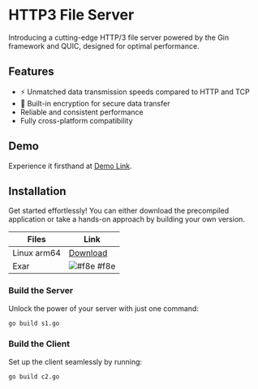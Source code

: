 # HTTP3 File Server

Introducing a cutting-edge HTTP/3 file server powered by the Gin framework and QUIC, designed for optimal performance.

## Features

- ⚡ Unmatched data transmission speeds compared to HTTP and TCP
- 🔐 Built-in encryption for secure data transfer 
- Reliable and consistent performance 
- Fully cross-platform compatibility

## Demo

Experience it firsthand at [Demo Link](https://firebasestorage.googleapis.com/v0/b/cloudstorage-pawit.appspot.com/o/screen-20240529-174449.mp4?alt=media&token=3972abed-f586-4a83-9495-01f2ad2affbb).

## Installation

Get started effortlessly! You can either download the precompiled application or take a hands-on approach by building your own version.

| Files               | Link                               |
|---------------------|------------------------------------|
| Linux arm64         | [Download](https://firebasestorage.googleapis.com/v0/b/cloudstorage-pawit.appspot.com/o/linux-arm64?alt=media&token=811373ee-5569-4c16-8f11-11d23a931d0d)                |
| Exar                | ![#f8e](https://via.placeholder.com/10/f8f8f8?text=+) #f8e           |

### Build the Server

Unlock the power of your server with just one command:

```bash
go build s1.go
```

### Build the Client

Set up the client seamlessly by running:

```bash
go build c2.go
```

